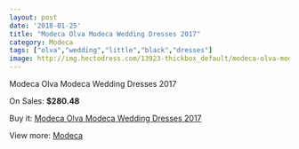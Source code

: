 ```yaml
---
layout: post
date: '2018-01-25'
title: "Modeca Olva Modeca Wedding Dresses 2017"
category: Modeca
tags: ["olva","wedding","little","black","dresses"]
image: http://img.hectodress.com/13923-thickbox_default/modeca-olva-modeca-wedding-dresses-2013.jpg
---
```

Modeca Olva Modeca Wedding Dresses 2017

On Sales: **$280.48**
<a href="https://www.hectodress.com/modeca/6769-modeca-olva-modeca-wedding-dresses-2013.html"><amp-img layout="responsive" width="600" height="600" src="//img.hectodress.com/13923-thickbox_default/modeca-olva-modeca-wedding-dresses-2013.jpg" alt="Modeca Olva Modeca Wedding Dresses 2017 0" /></a>
<a href="https://www.hectodress.com/modeca/6769-modeca-olva-modeca-wedding-dresses-2013.html"><amp-img layout="responsive" width="600" height="600" src="//img.hectodress.com/13924-thickbox_default/modeca-olva-modeca-wedding-dresses-2013.jpg" alt="Modeca Olva Modeca Wedding Dresses 2017 1" /></a>

Buy it: [Modeca Olva Modeca Wedding Dresses 2017](https://www.hectodress.com/modeca/6769-modeca-olva-modeca-wedding-dresses-2013.html "Modeca Olva Modeca Wedding Dresses 2017")

View more: [Modeca](https://www.hectodress.com/117-modeca "Modeca")